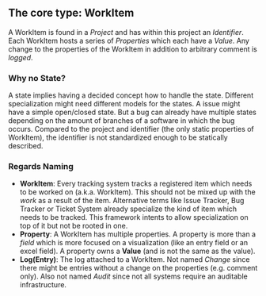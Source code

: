 ## The core type: WorkItem

A WorkItem is found in a *Project* and has within this project an *Identifier*. Each WorkItem hosts a series of *Properties* which each have a *Value*. Any change to the properties of the WorkItem in addition to arbitrary comment is *logged*.

### Why no State?

A state implies having a decided concept how to handle the state. Different specialization might need different models for the states. A issue might have a simple open/closed state. But a bug can already have multiple states depending on the amount of branches of a software in which the bug occurs. Compared to the project and identifier (the only static properties of WorkItem), the identifier is not standardized enough to be statically described.

### Regards Naming

- **WorkItem**: Every tracking system tracks a registered item which needs to be worked on (a.k.a. WorkItem). This should not be mixed up with the *work* as a result of the item. Alternative terms like Issue Tracker, Bug Tracker or Ticket System already specialize the kind of item which needs to be tracked. This framework intents to allow specialization on top of it but not be rooted in one.
- **Property**: A WorkItem has multiple properties. A property is more than a *field* which is more focused on a visualization (like an entry field or an excel field). A property owns a **Value** (and is not the same as the value).
- **Log(Entry)**: The log attached to a WorkItem. Not named *Change* since there might be entries without a change on the properties (e.g. comment only). Also not named *Audit* since not all systems require an auditable infrastructure.